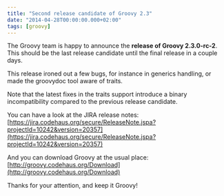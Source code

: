 ```yaml
---
title: "Second release candidate of Groovy 2.3"
date: "2014-04-28T00:00:00.000+02:00"
tags: [groovy]
---
```


The Groovy team is happy to announce the **release of Groovy 2.3.0-rc-2**. This should be the last release candidate until the final release in a couple days.  

This release ironed out a few bugs, for instance in generics handling, or made the groovydoc tool aware of traits.  

Note that the latest fixes in the traits support introduce a binary incompatibility compared to the previous release candidate.  

You can have a look at the JIRA release notes: [https://jira.codehaus.org/secure/ReleaseNote.jspa?projectId=10242&version=20357](https://jira.codehaus.org/secure/ReleaseNote.jspa?projectId=10242&version=20357)  
  
And you can download Groovy at the usual place: [http://groovy.codehaus.org/Download](http://groovy.codehaus.org/Download)  

Thanks for your attention, and keep it Groovy!